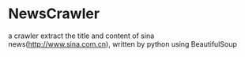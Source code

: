 NewsCrawler
===========

a crawler extract the title and content of sina news(http://www.sina.com.cn), written by python using BeautifulSoup
